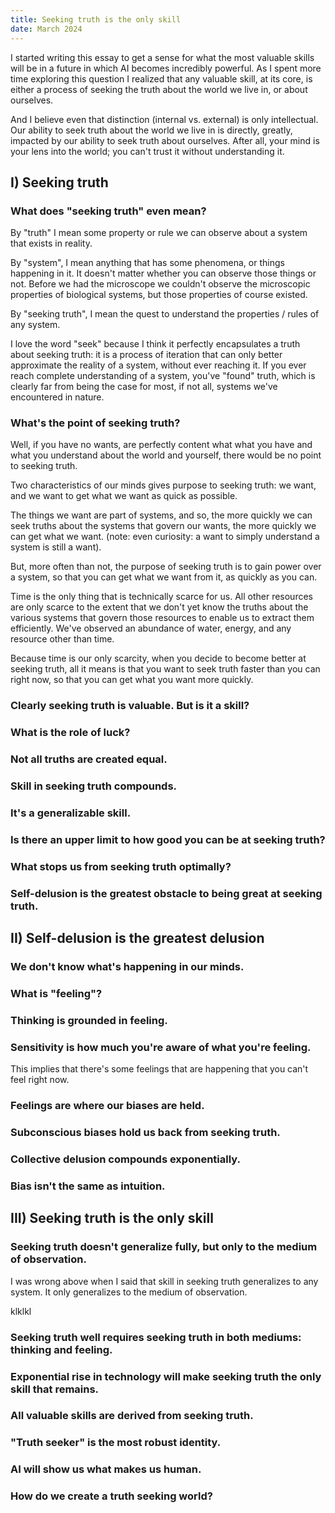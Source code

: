 ```yaml
---
title: Seeking truth is the only skill
date: March 2024
---
```

I started writing this essay to get a sense for what the most valuable skills will be in a future in which AI becomes incredibly powerful. As I spent more time exploring this question I realized that any valuable skill, at its core, is either a process of seeking the truth about the world we live in, or about ourselves. 

And I believe even that distinction (internal vs. external) is only intellectual. Our ability to seek truth about the world we live in is directly, greatly, impacted by our ability to seek truth about ourselves. After all, your mind is your lens into the world; you can't trust it without understanding it.
## I) Seeking truth
### What does "seeking truth" even mean?
By "truth" I mean some property or rule we can observe about a system that exists in reality.

By "system", I mean anything that has some phenomena, or things happening in it. It doesn't matter whether you can observe those things or not. Before we had the microscope we couldn't observe the microscopic properties of biological systems, but those properties of course existed.

By "seeking truth", I mean the quest to understand the properties / rules of any system. 

I love the word "seek" because I think it perfectly encapsulates a truth about seeking truth: it is a process of iteration that can only better approximate the reality of a system, without ever reaching it. If you ever reach complete understanding of a system, you've "found" truth, which is clearly far from being the case for most, if not all, systems we've encountered in nature.
### What's the point of seeking truth? 
Well, if you have no wants, are perfectly content what what you have and what you understand about the world and yourself, there would be no point to seeking truth.

Two characteristics of our minds gives purpose to seeking truth: we want, and we want to get what we want as quick as possible.

The things we want are part of systems, and so, the more quickly we can seek truths about the systems that govern our wants, the more quickly we can get what we want. (note: even curiosity: a want to simply understand a system is still a want).

But, more often than not, the purpose of seeking truth is to gain power over a system, so that you can get what we want from it, as quickly as you can. 

Time is the only thing that is technically scarce for us. All other resources are only scarce to the extent that we don't yet know the truths about the various systems that govern those resources to enable us to extract them efficiently. We've observed an abundance of water, energy, and any resource other than time.

Because time is our only scarcity, when you decide to become better at seeking truth, all it means is that you want to seek truth faster than you can right now, so that you can get what you want more quickly.
### Clearly seeking truth is valuable. But is it a skill?
### What is the role of luck?
### Not all truths are created equal.
### Skill in seeking truth compounds.
### It's a generalizable skill.
### Is there an upper limit to how good you can be at seeking truth?
### What stops us from seeking truth optimally?
### Self-delusion is the greatest obstacle to being great at seeking truth.

## II) Self-delusion is the greatest delusion
### We don't know what's happening in our minds.
### What is "feeling"?
### Thinking is grounded in feeling.
### Sensitivity is how much you're aware of what you're feeling.
This implies that there's some feelings that are happening that you can't feel right now.
### Feelings are where our biases are held.
### Subconscious biases hold us back from seeking truth.
### Collective delusion compounds exponentially.
### Bias isn't the same as intuition.

## III) Seeking truth is the only skill
### Seeking truth doesn't generalize fully, but only to the medium of observation.
I was wrong above when I said that skill in seeking truth generalizes to any system. It only generalizes to the medium of observation.

klklkl
### Seeking truth well requires seeking truth in both mediums: thinking and feeling.
### Exponential rise in technology will make seeking truth the only skill that remains.
### All valuable skills are derived from seeking truth.
### "Truth seeker" is the most robust identity.
### AI will show us what makes us human.
### How do we create a truth seeking world?



